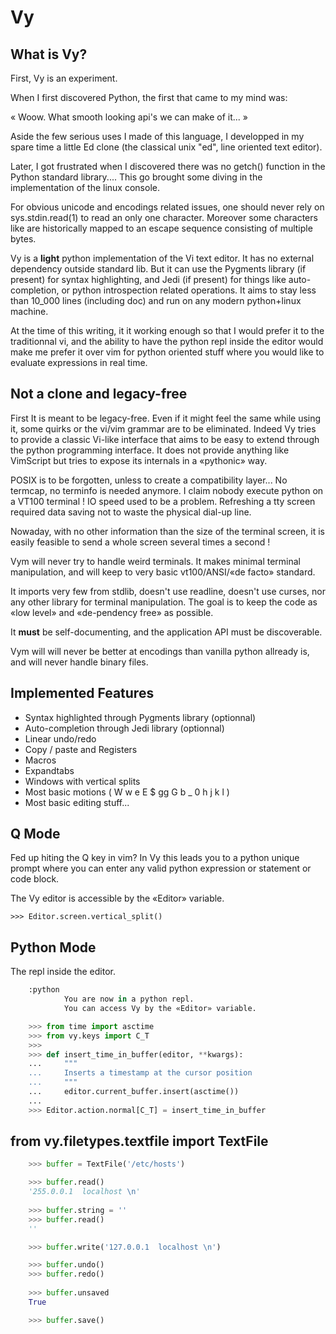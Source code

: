 Vy
===

What is Vy?
-----------

First, Vy is an experiment.

When I first discovered Python, the first that came to my mind was:

« Woow. What smooth looking api's we can make of it... »

Aside the few serious uses I made of this language, I developped in my
spare time a little Ed clone (the classical unix "ed", line oriented
text editor).

Later, I got frustrated when I discovered there was no getch() function in
the Python standard library....  This go brought some diving in the
implementation of the linux console.

For obvious unicode and encodings related issues, one should never rely
on sys.stdin.read(1) to read an only one character.  Moreover some
characters like <CURSOR-UP> are historically mapped to an escape
sequence consisting of multiple bytes.

Vy is a **light** python implementation of the Vi text editor.  It has
no external dependency outside standard lib.  But it can use the
Pygments library (if present) for syntax highlighting, and Jedi (if
present) for things like auto-completion, or python introspection
related operations.  It aims to stay less than 10_000 lines (including
doc) and run on any modern python+linux machine.

At the time of this writing, it it working enough so that I would prefer
it to the traditionnal vi, and the ability to have the python repl
inside the editor would make me prefer it over vim for python oriented
stuff where you would like to evaluate expressions in real time.

Not a clone and legacy-free
---------------------------

First It is meant to be legacy-free.  Even if it might feel the same
while using it, some quirks or the vi/vim grammar are to be eliminated.
Indeed Vy tries to provide a classic Vi-like interface that aims to be
easy to extend through the python programming interface.  It does not
provide anything like VimScript but tries to expose its internals in a
«pythonic» way.

POSIX is to be forgotten, unless to create a compatibility layer... No
termcap, no terminfo is needed anymore.  I claim nobody execute python
on a VT100 terminal ! IO speed used to be a problem.  Refreshing a tty
screen required data saving not to waste the physical dial-up line.

Nowaday, with no other information than the size of the terminal screen,
it is easily feasible to send a whole screen several times a second !

Vym will never try to handle weird terminals.  It makes minimal terminal
manipulation, and will keep to very basic vt100/ANSI/«de facto»
standard.

It imports very few from stdlib, doesn't use readline, doesn't use
curses, nor any other library for terminal manipulation.  The goal is to
keep the code as «low level» and «de-pendency free» as possible.

It **must** be self-documenting, and the application API must be
discoverable.

Vym will will never be better at encodings than vanilla python allready
is, and will never handle binary files.

Implemented Features
--------------------

* Syntax highlighted through Pygments library (optionnal)
* Auto-completion through Jedi library (optionnal)
* Linear undo/redo
* Copy / paste and Registers
* Macros
* Expandtabs
* Windows with vertical splits
* Most basic motions ( W w e E $ gg G b _ 0 h j k l )
* Most basic editing stuff...


Q Mode
------

Fed up hiting the Q key in vim?  In Vy this leads you to a python unique
prompt where you can enter any valid python expression or statement or
code block.

The Vy editor is accessible by the «Editor» variable.
    
    >>> Editor.screen.vertical_split()


Python Mode
-----------
The repl inside the editor.
```py
    :python
            You are now in a python repl.
            You can access Vy by the «Editor» variable.

    >>> from time import asctime
	>>> from vy.keys import C_T
	>>> 
	>>> def insert_time_in_buffer(editor, **kwargs):
	... 	"""
	...		Inserts a timestamp at the cursor position
	...		"""
    ... 	editor.current_buffer.insert(asctime())
	...
	>>> Editor.action.normal[C_T] = insert_time_in_buffer
```

from vy.filetypes.textfile import TextFile
------------------------------------------

```py
    >>> buffer = TextFile('/etc/hosts')

    >>> buffer.read()
    '255.0.0.1  localhost \n'
    
    >>> buffer.string = ''
    >>> buffer.read()
    ''

    >>> buffer.write('127.0.0.1  localhost \n')

    >>> buffer.undo()
    >>> buffer.redo()
    
    >>> buffer.unsaved
    True

    >>> buffer.save()
```
